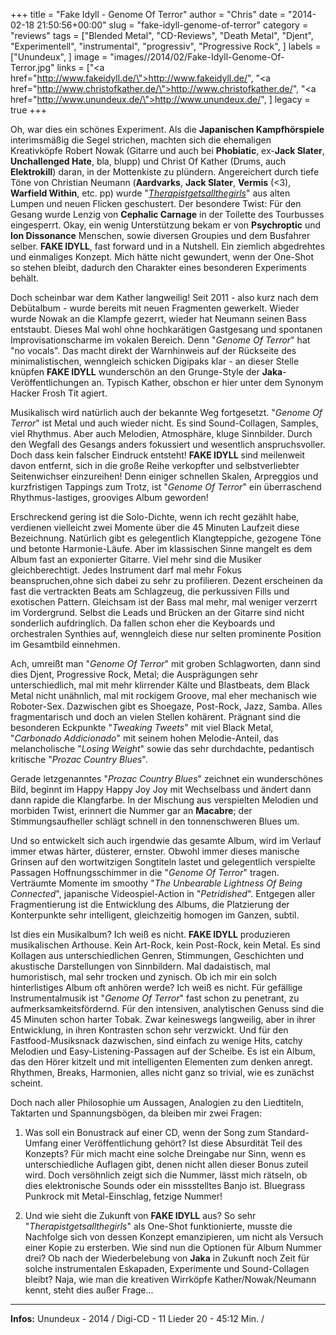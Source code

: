 +++
title = "Fake Idyll - Genome Of Terror"
author = "Chris"
date = "2014-02-18 21:50:56+00:00"
slug = "fake-idyll-genome-of-terror"
category = "reviews"
tags = ["Blended Metal", "CD-Reviews", "Death Metal", "Djent", "Experimentell", "instrumental", "progressiv", "Progressive Rock", ]
labels = ["Unundeux", ]
image = "images//2014/02/Fake-Idyll-Genome-Of-Terror.jpg"
links = ["<a href=\"http://www.fakeidyll.de/\">http://www.fakeidyll.de/</a>", "<a href=\"http://www.christofkather.de/\">http://www.christofkather.de/</a>", "<a href=\"http://www.unundeux.de/\">http://www.unundeux.de/</a>", ]
legacy = true
+++

Oh, war dies ein schönes Experiment. Als die **Japanischen Kampfhörspiele** interimsmäßig die Segel strichen, machten sich die ehemaligen Kreativköpfe Robert Nowak (Gitarre und auch bei **Phobiatic**, ex-**Jack Slater**, **Unchallenged Hate**, bla, blupp) und Christ Of Kather (Drums, auch **Elektrokill**) daran, in der Mottenkiste zu plündern. Angereichert durch tiefe Töne von Christian Neumann (**Aardvarks**, **Jack Slater**, **Vermis** (&lt;3), **Warfield Within**, etc. pp) wurde "<a href="http://necroslaughter.de/2011/10/fake-idyll-therapist/">_Therapistgetsallthegirls_</a>" aus alten Lumpen und neuen Flicken geschustert. Der besondere Twist: Für den Gesang wurde Lenzig von **Cephalic Carnage** in der Toilette des Tourbusses eingesperrt. Okay, ein wenig Unterstützung bekam er von **Psychroptic** und **Ion Dissonance** Menschen, sowie diversen Groupies und dem Busfahrer selber. **FAKE IDYLL**, fast forward und in a Nutshell. Ein ziemlich abgedrehtes und einmaliges Konzept. Mich hätte nicht gewundert, wenn der One-Shot so stehen bleibt, dadurch den Charakter eines besonderen Experiments behält.

Doch scheinbar war dem Kather langweilig! Seit 2011 - also kurz nach dem Debütalbum - wurde bereits mit neuen Fragmenten gewerkelt. Wieder wurde Nowak an die Klampfe gezerrt, wieder hat Neumann seinen Bass entstaubt. Dieses Mal wohl ohne hochkarätigen Gastgesang und spontanen Improvisationscharme im vokalen Bereich. Denn "_Genome Of Terror_" hat "no vocals". Das macht direkt der Warnhinweis auf der Rückseite des minimalistischen, wenngleich schicken Digipaks klar - an dieser Stelle knüpfen **FAKE IDYLL** wunderschön an den Grunge-Style der **Jaka**-Veröffentlichungen an. Typisch Kather, obschon er hier unter dem Synonym Hacker Frosh Tit agiert.

Musikalisch wird natürlich auch der bekannte Weg fortgesetzt. "_Genome Of Terror_" ist Metal und auch wieder nicht. Es sind Sound-Collagen, Samples, viel Rhythmus. Aber auch Melodien, Atmosphäre, kluge Sinnbilder. Durch den Wegfall des Gesangs anders fokussiert und wesentlich anspruchsvoller. Doch dass kein falscher Eindruck entsteht! **FAKE IDYLL** sind meilenweit davon entfernt, sich in die große Reihe verkopfter und selbstverliebter Seitenwichser einzureihen! Denn einiger schnellen Skalen, Arpreggios und kurzfristigen Tappings zum Trotz, ist "_Genome Of Terror_" ein überraschend Rhythmus-lastiges, grooviges Album geworden!

Erschreckend gering ist die Solo-Dichte, wenn ich recht gezählt habe, verdienen vielleicht zwei Momente über die 45 Minuten Laufzeit diese Bezeichnung. Natürlich gibt es gelegentlich Klangteppiche, gezogene Töne und betonte Harmonie-Läufe. Aber im klassischen Sinne mangelt es dem Album fast an exponierter Gitarre. Viel mehr sind die Musiker gleichberechtigt. Jedes Instrument darf mal mehr Fokus beanspruchen,ohne sich dabei zu sehr zu profilieren. Dezent erscheinen da fast die vertrackten Beats am Schlagzeug, die perkussiven Fills und exotischen Pattern. Gleichsam ist der Bass mal mehr, mal weniger verzerrt im Vordergrund. Selbst die Leads und Brücken an der Gitarre sind nicht sonderlich aufdringlich. Da fallen schon eher die Keyboards und orchestralen Synthies auf, wenngleich diese nur selten prominente Position im Gesamtbild einnehmen.

Ach, umreißt man "_Genome Of Terror_" mit groben Schlagworten, dann sind dies Djent, Progressive Rock, Metal; die Ausprägungen sehr unterschiedlich, mal mit mehr klirrender Kälte und Blastbeats, dem Black Metal nicht unähnlich, mal mit rockigem Groove, mal eher mechanisch wie Roboter-Sex. Dazwischen gibt es Shoegaze, Post-Rock, Jazz, Samba. Alles fragmentarisch und doch an vielen Stellen kohärent. Prägnant sind die besonderen Eckpunkte "_Tweaking Tweets_" mit viel Black Metal, "_Carbonado Addicionado_" mit seinem hohen Melodie-Anteil, das melancholische "_Losing Weight_" sowie das sehr durchdachte, pedantisch kritische "_Prozac Country Blues_".

Gerade letzgenanntes "_Prozac Country Blues_" zeichnet ein wunderschönes Bild, beginnt im Happy Happy Joy Joy mit Wechselbass und ändert dann dann rapide die Klangfarbe. In der Mischung aus verspielten Melodien und morbiden Twist, erinnert die Nummer gar an **Macabre**; der Stimmungsaufheller schlägt schnell in den tonnenschweren Blues um.

Und so entwickelt sich auch irgendwie das gesamte Album, wird im Verlauf immer etwas härter, düsterer, ernster. Obwohl immer dieses manische Grinsen auf den wortwitzigen Songtiteln lastet und gelegentlich verspielte Passagen Hoffnungsschimmer in die "_Genome Of Terror_" tragen. Verträumte Momente im smoothy "_The Unbearable Lightness Of Being Connected_", japanische Videospiel-Action in "_Petridished_". Entgegen aller Fragmentierung ist die Entwicklung des Albums, die Platzierung der Konterpunkte sehr intelligent, gleichzeitig homogen im Ganzen, subtil.

Ist dies ein Musikalbum? Ich weiß es nicht. **FAKE IDYLL** produzieren musikalischen Arthouse. Kein Art-Rock, kein Post-Rock, kein Metal. Es sind Kollagen aus unterschiedlichen Genren, Stimmungen, Geschichten und akustische Darstellungen von Sinnbildern. Mal dadaistisch, mal humoristisch, mal sehr trocken und zynisch. Ob ich mir ein solch hinterlistiges Album oft anhören werde? Ich weiß es nicht. Für gefällige Instrumentalmusik ist "_Genome Of Terror_" fast schon zu penetrant, zu aufmerksamkeitsfördernd. Für den intensiven, analytischen Genuss sind die 45 Minuten schon harter Tobak. Zwar keineswegs langweilig, aber in ihrer Entwicklung, in ihren Kontrasten schon sehr verzwickt. Und für den Fastfood-Musiksnack dazwischen, sind einfach zu wenige Hits, catchy Melodien und Easy-Listening-Passagen auf der Scheibe. Es ist ein Album, das den Hörer kitzelt und mit intelligenten Elementen zum denken anregt. Rhythmen, Breaks, Harmonien, alles nicht ganz so trivial, wie es zunächst scheint.

Doch nach aller Philosophie um Aussagen, Analogien zu den Liedtiteln, Taktarten und Spannungsbögen, da bleiben mir zwei Fragen:
1. Was soll ein Bonustrack auf einer CD, wenn der Song zum Standard-Umfang einer Veröffentlichung gehört? Ist diese Absurdität Teil des Konzepts? Für mich macht eine solche Dreingabe nur Sinn, wenn es unterschiedliche Auflagen gibt, denen nicht allen dieser Bonus zuteil wird. Doch versöhnlich zeigt sich die Nummer, lässt mich rätseln, ob dies elektronische Sounds oder ein missstelltes Banjo ist. Bluegrass Punkrock mit Metal-Einschlag, fetzige Nummer!

2. Und wie sieht die Zukunft von **FAKE IDYLL** aus? So sehr "_Therapistgetsallthegirls_" als One-Shot funktionierte, musste die Nachfolge sich von dessen Konzept emanzipieren, um nicht als Versuch einer Kopie zu ersterben. Wie sind nun die Optionen für Album Nummer drei? Ob nach der Wiederbelebung von **Jaka** in Zukunft noch Zeit für solche instrumentalen Eskapaden, Experimente und Sound-Collagen bleibt? Naja, wie man die kreativen Wirrköpfe Kather/Nowak/Neumann kennt, steht dies außer Frage...



---
**Infos:**
Unundeux - 2014 / 
Digi-CD - 11 Lieder 20 - 45:12 Min. / 
